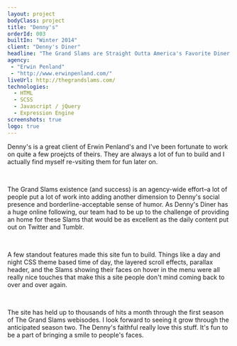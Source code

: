 ```yaml
---
layout: project
bodyClass: project
title: "Denny's"
orderId: 003
builtIn: "Winter 2014"
client: "Denny's Diner"
headline: "The Grand Slams are Straight Outta America's Favorite Diner."
agency:
 - "Erwin Penland"
 - "http://www.erwinpenland.com/"
liveUrl: http://thegrandslams.com/
technologies:
  - HTML
  - SCSS
  - Javascript / jQuery
  - Expression Engine
screenshots: true
logo: true
---
```


Denny's is a great client of Erwin Penland's and I've been fortunate to work on quite a few proejcts of theirs. They are always a lot of fun to build and I actually find myself re-vsiting them for fun later on.

<br />

The Grand Slams existence (and success) is an agency-wide effort–a lot of people put a lot of work into adding another dimension to Denny's social presence and borderline-acceptable sense of humor. As Denny's Diner has a huge online following, our team had to be up to the challenge of providing an home for these Slams that would be as excellent as the daily content put out on Twitter and Tumblr.

<br />

A few standout features made this site fun to build. Things like a day and night CSS theme based time of day, the layered scroll effects, parallax header, and the Slams showing their faces on hover in the menu were all really nice touches that make this a site people don't mind coming back to over and over again.

<br />

The site has held up to thousands of hits a month through the first season of The Grand Slams webisodes. I look forward to seeing it grow through the anticipated season two. The Denny's faithful really love this stuff. It's fun to be a part of bringing a smile to people's faces.
